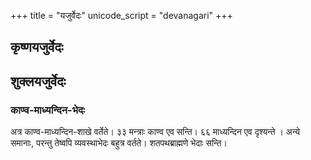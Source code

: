+++
title = "यजुर्वेदः"
unicode_script = "devanagari"
+++
## कृष्णयजुर्वेदः

## शुक्लयजुर्वेदः
### काण्व-माध्यन्दिन-भेदः
अत्र काण्व-माध्यन्दिन-शाखे वर्तेते। ३३ मन्त्राः काण्व एव सन्ति। ६६ माध्यन्दिन एव दृश्यन्ते । अन्ये समानाः, परन्तु तेष्वपि व्यवस्थाभेदः बहुत्र वर्तते। शतपथब्राह्मणे भेदाः सन्ति।
